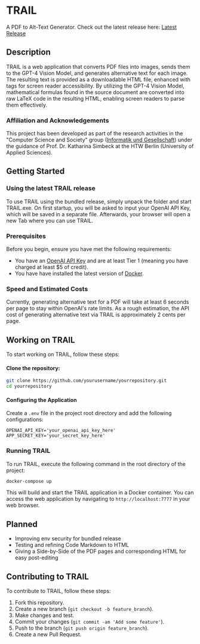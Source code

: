 # TRAIL

A PDF to Alt-Text Generator. Check out the latest release here: [Latest Release](https://github.com/AltarisV/TRAIL-PDF/releases)

## Description
TRAIL is a web application that converts PDF files into images, sends them to the GPT-4 Vision Model, and generates alternative text for each image. The resulting text is provided as a downloadable HTML file, enhanced with tags for screen reader accessibility.
By utilizing the GPT-4 Vision Model, mathematical formulas found in the source document are converted into raw LaTeX code in the resulting HTML, enabling screen readers to parse them effectively.

### Affiliation and Acknowledgements

This project has been developed as part of the research activities in the "Computer Science and Society" group ([Informatik und Gesellschaft](https://iug.htw-berlin.de/)) under the guidance of Prof. Dr. Katharina Simbeck at the HTW Berlin (University of Applied Sciences).

## Getting Started

### Using the latest TRAIL release
To use TRAIL using the bundled release, simply unpack the folder and start TRAIL.exe.
On first startup, you will be asked to input your OpenAI API Key, which will be saved in a separate file.
Afterwards, your browser will open a new Tab where you can use TRAIL.

### Prerequisites
Before you begin, ensure you have met the following requirements:
- You have an [OpenAI API Key](https://openai.com/blog/openai-api) and are at least Tier 1 (meaning you have charged at least $5 of credit).
- You have have installed the latest version of [Docker](https://www.docker.com/products/docker-desktop).

### Speed and Estimated Costs
Currently, generating alternative text for a PDF will take at least 6 seconds per page to stay within OpenAI's rate limits.
As a rough estimation, the API cost of generating alternative text via TRAIL is approximately 2 cents per page.

## Working on TRAIL

To start working on TRAIL, follow these steps:

#### Clone the repository:

```bash
git clone https://github.com/yourusername/yourrepository.git
cd yourrepository
```

#### Configuring the Application

Create a `.env` file in the project root directory and add the following configurations:

```env
OPENAI_API_KEY='your_openai_api_key_here'
APP_SECRET_KEY='your_secret_key_here'
```

### Running TRAIL

To run TRAIL, execute the following command in the root directory of the project:

```bash
docker-compose up
```

This will build and start the TRAIL application in a Docker container. You can access the web application by navigating to `http://localhost:7777` in your web browser.

## Planned

- Improving env security for bundled release
- Testing and refining Code Markdown to HTML
- Giving a Side-by-Side of the PDF pages and corresponding HTML for easy post-editing

## Contributing to TRAIL

To contribute to TRAIL, follow these steps:

1. Fork this repository.
2. Create a new branch (`git checkout -b feature_branch`).
3. Make changes and test.
4. Commit your changes (`git commit -am 'Add some feature'`).
5. Push to the branch (`git push origin feature_branch`).
6. Create a new Pull Request.
